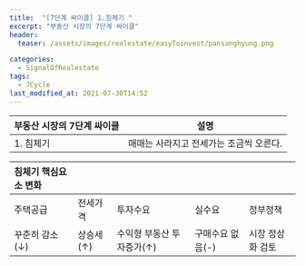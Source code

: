 ```yaml
---
title:  "[7단계 싸이클] 1.침체기 "
excerpt: "부동산 시장의 7단계 싸이클"
header:
  teaser: /assets/images/realestate/easyToinvest/pansanghyung.png

categories:
  - SignalOfRealestate
tags:
  - 7Cycle
last_modified_at: 2021-07-30T14:52
---
```



|	<center>부동산 시장의 7단계 싸이클</center>	|		<center>설명</center>		|
| :-------------------------------------------	| :-------------------------------------------	|
| 1. 침체기					| 매매는 사라지고 전세가는 조금씩 오른다.			|					


| 침체기 핵심요소 변화		| 			| 			| 			|			|
| :--------------------	| :--------------------	| :--------------------	| :--------------------	| :--------------------	|
| 주택공급			| 전세가격			| 투자수요			| 실수요			| 정부정책			|					
| 꾸준히 감소(↓)		| 상승세(↑)     		| 수익형 부동산 투자증가(↑)	| 구매수요 없음(-)		| 시장 정상화 검토		|
